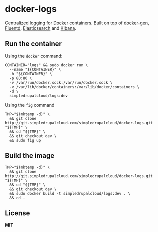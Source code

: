 # docker-logs

Centralized logging for [Docker](https://docker.com/) containers. Built on top of [docker-gen](https://github.com/jwilder/docker-gen), [Fluentd](http://www.fluentd.org/), [Elasticsearch](http://www.elasticsearch.org/) and [Kibana](http://www.elasticsearch.org/overview/kibana/).

## Run the container

Using the `docker` command:
 
    CONTAINER="logs" && sudo docker run \
      --name "${CONTAINER}" \
      -h "${CONTAINER}" \
      -p 80:80 \
      -v /var/run/docker.sock:/var/run/docker.sock \
      -v /var/lib/docker/containers:/var/lib/docker/containers \
      -d \
      simpledrupalcloud/logs:dev

Using the `fig` command

    TMP="$(mktemp -d)" \
      && git clone http://git.simpledrupalcloud.com/simpledrupalcloud/docker-logs.git "${TMP}" \
      && cd "${TMP}" \
      && git checkout dev \
      && sudo fig up

## Build the image

    TMP="$(mktemp -d)" \
      && git clone http://git.simpledrupalcloud.com/simpledrupalcloud/docker-logs.git "${TMP}" \
      && cd "${TMP}" \
      && git checkout dev \
      && sudo docker build -t simpledrupalcloud/logs:dev . \
      && cd -

## License

**MIT**
